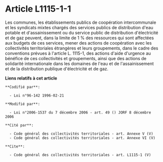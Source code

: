 # Article L1115-1-1

Les communes, les établissements publics de coopération intercommunale et les syndicats mixtes chargés des services publics
de distribution d'eau potable et d'assainissement ou du service public de distribution d'électricité et de gaz peuvent, dans
la limite de 1 % des ressources qui sont affectées aux budgets de ces services, mener des actions de coopération avec les
collectivités territoriales étrangères et leurs groupements, dans le cadre des conventions prévues à l'article L. 1115-1, des
actions d'aide d'urgence au bénéfice de ces collectivités et groupements, ainsi que des actions de solidarité internationale
dans les domaines de l'eau et de l'assainissement et de la distribution publique d'électricité et de gaz.

**Liens relatifs à cet article**

	**Codifié par**:

	  - Loi n°96-142 1996-02-21

	**Modifié par**:

	  - Loi n°2006-1537 du 7 décembre 2006 - art. 49 () JORF 8 décembre 2006

	**Cité par**:

	  - Code général des collectivités territoriales - art. Annexe V (V)
	  - Code général des collectivités territoriales - art. Annexe VI (V)

	**Cite**:

	  - Code général des collectivités territoriales - art. L1115-1 (V)
